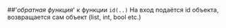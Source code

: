 ##'_обратная функция_' к функции `id(..)`
На вход подаётся id объекта, возвращается сам объект (list, int, bool etc.)
